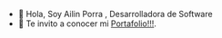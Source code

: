 - 👋 Hola, Soy Ailin Porra , Desarrolladora de Software 
- 👀 Te invito a conocer mi [Portafolio!!!](https://portafolio-c0b9c.web.app/).

  
  
<!---
Ailin144/Ailin144 is a ✨ special ✨ repository because its `README.md` (this file) appears on your GitHub profile.
You can click the Preview link to take a look at your changes.
--->
